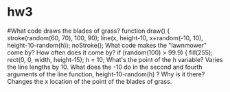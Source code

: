 # hw3

#What code draws the blades of grass?
  function draw() {
  stroke(random(60, 70), 100, 90);
  line(x, height-10, x+random(-10, 10), height-10-random(h));
  noStroke();
What code makes the "lawnmower" come by? How often does it come by?
    if (random(100) > 99.9) {
    fill(255);
    rect(0, 0, width, height-15);
    h = 10;
What's the point of the h variable?
  Varies the line lengths by 10.
What does the -10 do in the second and fourth arguments of the line function, height-10-random(h) ? Why is it there?
  Changes the x location of the point of the blades of grass.

